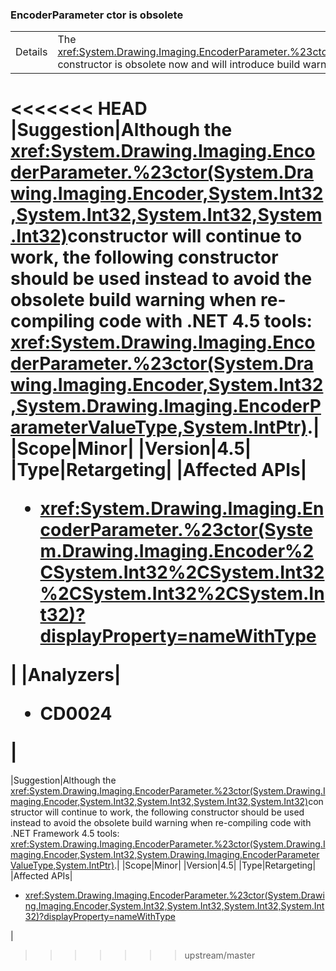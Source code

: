 ### EncoderParameter ctor is obsolete

|   |   |
|---|---|
|Details|The <xref:System.Drawing.Imaging.EncoderParameter.%23ctor(System.Drawing.Imaging.Encoder,System.Int32,System.Int32,System.Int32,System.Int32)> constructor is obsolete now and will introduce build warnings if used.|
<<<<<<< HEAD
|Suggestion|Although the <xref:System.Drawing.Imaging.EncoderParameter.%23ctor(System.Drawing.Imaging.Encoder,System.Int32,System.Int32,System.Int32,System.Int32)>constructor will continue to work, the following constructor should be used instead to avoid the obsolete build warning when re-compiling code with .NET 4.5 tools: <xref:System.Drawing.Imaging.EncoderParameter.%23ctor(System.Drawing.Imaging.Encoder,System.Int32,System.Drawing.Imaging.EncoderParameterValueType,System.IntPtr)>.|
|Scope|Minor|
|Version|4.5|
|Type|Retargeting|
|Affected APIs|<ul><li><xref:System.Drawing.Imaging.EncoderParameter.%23ctor(System.Drawing.Imaging.Encoder%2CSystem.Int32%2CSystem.Int32%2CSystem.Int32%2CSystem.Int32)?displayProperty=nameWithType></li></ul>|
|Analyzers|<ul><li>CD0024</li></ul>|
=======
|Suggestion|Although the <xref:System.Drawing.Imaging.EncoderParameter.%23ctor(System.Drawing.Imaging.Encoder,System.Int32,System.Int32,System.Int32,System.Int32)>constructor will continue to work, the following constructor should be used instead to avoid the obsolete build warning when re-compiling code with .NET Framework  4.5 tools: <xref:System.Drawing.Imaging.EncoderParameter.%23ctor(System.Drawing.Imaging.Encoder,System.Int32,System.Drawing.Imaging.EncoderParameterValueType,System.IntPtr)>.|
|Scope|Minor|
|Version|4.5|
|Type|Retargeting|
|Affected APIs|<ul><li><xref:System.Drawing.Imaging.EncoderParameter.%23ctor(System.Drawing.Imaging.Encoder,System.Int32,System.Int32,System.Int32,System.Int32)?displayProperty=nameWithType></li></ul>|
>>>>>>> upstream/master

